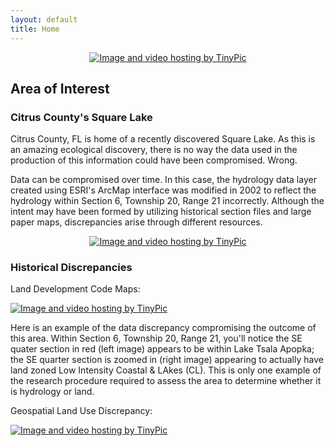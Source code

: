 ```yaml
---
layout: default
title: Home
---
```


<p align="center">
<a href="http://tinypic.com?ref=mrd8x1" target="_blank"><img src="http://i66.tinypic.com/mrd8x1.jpg" border="0" alt="Image and video hosting by TinyPic"></a>
 </p>

## Area of Interest
### Citrus County's Square Lake

Citrus County, FL is home of a recently discovered Square Lake. As this is an amazing ecological discovery, there is no way the data used in the production of this information could have been compromised. Wrong. 

Data can be compromised over time. In this case, the hydrology data layer created using ESRI's ArcMap interface was modified in 2002 to reflect the hydrology within Section 6, Township 20, Range 21 incorrectly. Although the intent may have been formed by utilizing historical section files and large paper maps, discrepancies arise through different resources.

<p align="center">
 <a href="http://tinypic.com?ref=6f6teb" target="_blank"><img src="http://i67.tinypic.com/6f6teb.gif" border="0" alt="Image and video hosting by TinyPic"></a>
</p>

### Historical Discrepancies

Land Development Code Maps:

<a href="http://tinypic.com?ref=9k0xf8" target="_blank"><img src="http://i66.tinypic.com/9k0xf8.jpg" border="0" alt="Image and video hosting by TinyPic"></a>

Here is an example of the data discrepancy compromising the outcome of this area. Within Section 6, Township 20, Range 21, you'll notice the SE quater section in red (left image) appears to be within Lake Tsala Apopka; the SE quarter section is zoomed in (right image) appearing to actually have land zoned Low Intensity Coastal & LAkes (CL). This is only one example of the research procedure required to assess the area to determine whether it is hydrology or land.

Geospatial Land Use Discrepancy:

<a href="http://tinypic.com?ref=w048zp" target="_blank"><img src="http://i67.tinypic.com/w048zp.gif" border="0" alt="Image and video hosting by TinyPic"></a>
<body class="theme-base-0d"></body>
